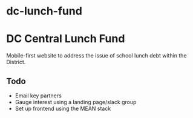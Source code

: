 # dc-lunch-fund
# DC Central Lunch Fund

Mobile-first website to address the issue of school lunch debt within the District.

## Todo

* Email key partners
* Gauge interest using a landing page/slack group
* Set up frontend using the MEAN stack